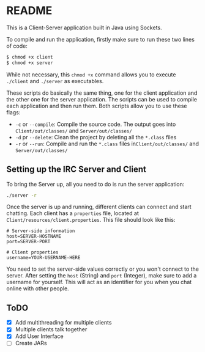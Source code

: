 # README

This is a Client-Server application built in Java using Sockets.

To compile and run the application, firstly make sure to run these two lines of code:

```bash
$ chmod +x client
$ chmod +x server
```

While not necessary, this `chmod +x` command allows you to execute `./client` and `./server` as executables.

These scripts do basically the same thing, one for the client application and the other one for the server application. The scripts can be used to compile each application and then run them. Both scripts allow you to use these flags:

- `-c` or `--compile`: Compile the source code. The output goes into `Client/out/classes/` and `Server/out/classes/`
- `-d` pr `--delete`: Clean the project by deleting all the `*.class` files
- `-r` or `--run`: Compile and run the `*.class` files in`Client/out/classes/` and `Server/out/classes/`

## Setting up the IRC Server and Client

To bring the Server up, all you need to do is run the server application:

```bash
./server -r
```

Once the server is up and running, different clients can connect and start chatting. Each client has a `properties` file, located at `Client/resources/client.properties`. This file should look like this:

```
# Server-side information
host=SERVER-HOSTNAME
port=SERVER-PORT

# Client properties
username=YOUR-USERNAME-HERE
```

You need to set the server-side values correctly or you won't connect to the server. After setting the `host` (String) and `port` (Integer), make sure to add a username for yourself. This will act as an identifier for you when you chat online with other people.

## ToDO
- [x] Add multithreading for multiple clients
- [x] Multiple clients talk together
- [x] Add User Interface
- [ ] Create JARs
